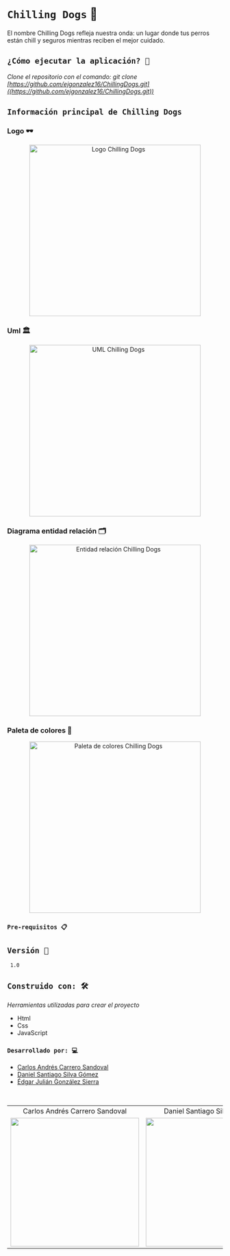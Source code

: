 # `Chilling Dogs` :dog:

El nombre Chilling Dogs refleja nuestra onda: un lugar donde tus perros están chill y seguros mientras reciben el mejor cuidado.


## `¿Cómo ejecutar la aplicación? 🚀`

_Clone el repositorio con el comando: git clone [https://github.com/ejgonzalez16/ChillingDogs.git]((https://github.com/ejgonzalez16/ChillingDogs.git))_

## `Información principal de Chilling Dogs`
### Logo 🕶️

<p align="center">
  <img src="https://github.com/user-attachments/assets/beacddf5-d884-49ea-b27b-eb1f420532c1" alt="Logo Chilling Dogs" width="400">
</p>

### Uml 🏛

<p align = "center">
 <img src = "https://github.com/user-attachments/assets/fe47e53e-71f7-4124-bf5a-ae98e51554fc" alt = "UML Chilling Dogs" width = "400">
</p>

### Diagrama entidad relación 🗂️

<p align = "center">
 <img src = "https://github.com/user-attachments/assets/20c95340-ee14-4efd-a218-81d83ef9f3bf" alt = "Entidad relación Chilling Dogs" width = "400">
</p>

### Paleta de colores 🎨

<p align = "center">
 <img src = "https://github.com/user-attachments/assets/e828b23d-b038-43c2-adf9-522398e225e4" alt = "Paleta de colores Chilling Dogs" width = "400">
</p>

### `Pre-requisitos 📋`

## `Versión 📌`

```
 1.0
```

## `Construido con: 🛠️` 

_Herramientas utilizadas para crear el proyecto_


* Html
* Css
* JavaScript

### `Desarrollado por: 💻`

* [Carlos Andrés Carrero Sandoval](https://github.com/sharly-dev)
* [Daniel Santiago Silva Gómez](https://github.com/silvag-daniels)
* [Édgar Julián González Sierra](https://github.com/ejgonzalez16)

<table align="center">
  <tr>
    <td align="center">Carlos Andrés Carrero Sandoval</td>
    <td align="center">Daniel Santiago Silva Gómez</td>
    <td align="center">Édgar Julián González Sierra</td>
  </tr>
  <tr>
    <td align="center">
      <img src="https://avatars.githubusercontent.com/u/155045111?v=4" width="300">
    </td>
    <td align="center">
      <img src="https://avatars.githubusercontent.com/u/178740893?v=4" width="300" height="300">
    </td>
    <td align="center">
      <img src="https://github.com/user-attachments/assets/7267752a-fdce-4376-b8f4-43285c0cfd89" width="300" height="300">
    </td>
  </tr>
</table>
